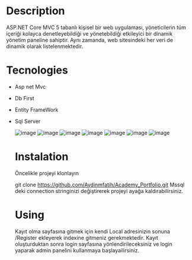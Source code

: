# Description
ASP.NET Core MVC 5 tabanlı kişisel bir web uygulaması, yöneticilerin tüm içeriği kolayca denetleyebildiği ve yönetebildiği etkileyici bir dinamik yönetim paneline sahiptir. Aynı zamanda, web sitesindeki her veri de dinamik olarak listelenmektedir.
# Tecnologies
* Asp net Mvc
* Db First
* Entity FrameWork
* Sql Server
  
  ![image](https://github.com/Aydinmfatih/Academy_Portfolio/assets/46519508/8ce5b775-9730-4983-8bbc-9c2ddc85a058)
  ![image](https://github.com/Aydinmfatih/Academy_Portfolio/assets/46519508/57467c97-2915-4e7d-a05b-2b9c64116925)
  ![image](https://github.com/Aydinmfatih/Academy_Portfolio/assets/46519508/cd42280d-3e4d-4838-93f6-0f62f8d32aa4)
  ![image](https://github.com/Aydinmfatih/Academy_Portfolio/assets/46519508/40ab6479-225d-499c-8717-164077f013b7)
  ![image](https://github.com/Aydinmfatih/Academy_Portfolio/assets/46519508/db5c6b84-4ca1-40a0-8b42-8a3a98ae7ee3)
  ![image](https://github.com/Aydinmfatih/Academy_Portfolio/assets/46519508/443371db-f501-4d3c-a681-6282ee603f9b)
  ![image](https://github.com/Aydinmfatih/Academy_Portfolio/assets/46519508/b8d1d008-413f-4de5-b28b-567dc5c923c4)

  # Instalation
  Öncelikle projeyi klonlayın

  git clone https://github.com/Aydinmfatih/Academy_Portfolio.git
  Mssql deki connection stringinizi değiştirerek projeyi ayağa kaldırabilirsiniz.

  # Using
  Kayıt olma sayfasına gitmek için kendi Local adresinizin sonuna /Register ekleyerek indexine gitmeniz gerekmektedir. Kayıt oluşturduktan sonra login sayfasına yönlendirileceksiniz ve login yaparak admin panelini kullanmaya başlayailirsiniz.









